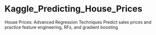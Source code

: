 # Kaggle_Predicting_House_Prices
House Prices: Advanced Regression Techniques Predict sales prices and practice feature engineering, RFs, and gradient boosting
